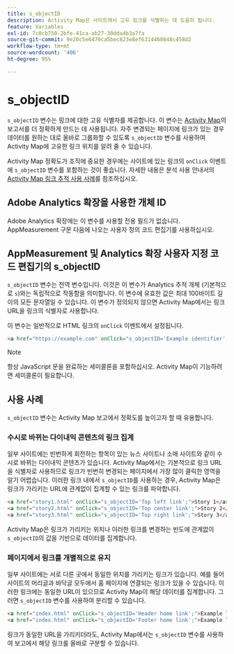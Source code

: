 ```yaml
---
title: s_objectID
description: Activity Map은 사이트에서 고유 링크를 식별하는 데 도움이 됩니다.
feature: Variables
exl-id: 7c0cb750-2bfe-41ca-ab27-30dda4b3a7fa
source-git-commit: 9e20c5e6470ca5bec823e8ef6314468648c458d2
workflow-type: tm+mt
source-wordcount: '406'
ht-degree: 95%

---
```


# s_objectID

`s_objectID` 변수는 링크에 대한 고유 식별자를 제공합니다. 이 변수는 [Activity Map](/help/analyze/activity-map/activity-map.md)의 보고서를 더 정확하게 만드는 데 사용됩니다. 자주 변경되는 페이지에 링크가 있는 경우 데이터를 원하는 대로 올바로 그룹화할 수 있도록 `s_objectID` 변수를 사용하여 Activity Map에 고유한 링크 위치를 알려 줄 수 있습니다.

Activity Map 정확도가 조직에 중요한 경우에는 사이트에 있는 링크의 `onClick` 이벤트에 `s_objectID` 변수를 포함하는 것이 좋습니다. 자세한 내용은 분석 사용 안내서의 [Activity Map 링크 추적 사용 사례](/help/analyze/activity-map/activitymap-link-tracking/activitymap-link-tracking-use-case.md)를 참조하십시오.

## Adobe Analytics 확장을 사용한 개체 ID

Adobe Analytics 확장에는 이 변수를 사용할 전용 필드가 없습니다. AppMeasurement 구문 다음에 나오는 사용자 정의 코드 편집기를 사용하십시오.

## AppMeasurement 및 Analytics 확장 사용자 지정 코드 편집기의 s_objectID

`s_objectID` 변수는 전역 변수입니다. 이것은 이 변수가 Analytics 추적 개체 (기본적으로 `s`)와는 독립적으로 작동함을 의미합니다. 이 변수에 유효한 값은 최대 100바이트 길이의 모든 문자열일 수 있습니다. 이 변수가 정의되지 않으면 Activity Map에서는 링크 URL을 링크의 식별자로 사용합니다.

이 변수는 일반적으로 HTML 링크의 `onClick` 이벤트에서 설정됩니다.

```HTML
<a href="https://example.com" onClick="s_objectID='Example identifier';">Example link</a>
```

>[!NOTE]
>
>항상 JavaScript 문을 완료하는 세미콜론을 포함하십시오. Activity Map이 기능하려면 세미콜론이 필요합니다.

## 사용 사례

`s_objectID` 변수는 Activity Map 보고에서 정확도를 높이고자 할 때 유용합니다.

### 수시로 바뀌는 다이내믹 콘텐츠의 링크 집계

일부 사이트에는 빈번하게 회전하는 항목이 있는 뉴스 사이트나 소매 사이트와 같이 수시로 바뀌는 다이내믹 콘텐츠가 있습니다. Activity Map에서는 기본적으로 링크 URL을 식별자로 사용하므로 링크가 빈번히 변경되는 페이지에서 가장 많이 클릭한 영역을 알기 어렵습니다. 이러한 링크 내에서 `s_objectID`를 사용하는 경우, Activity Map은 링크가 가리키는 URL에 관계없이 집계할 수 있는 링크를 파악합니다.

```HTML
<a href="story1.html" onClick="s_objectID='Top left link';">Story 1</a>
<a href="story2.html" onClick="s_objectID='Top center link';">Story 2</a>
<a href="story3.html" onClick="s_objectID='Top right link';">Story 3</a>
```

Activity Map은 링크가 가리키는 위치나 이러한 링크를 변경하는 빈도에 관계없이 `s_objectID`의 값을 기반으로 데이터를 집계합니다.

### 페이지에서 링크를 개별적으로 유지

일부 사이트에는 서로 다른 곳에서 동일한 위치를 가리키는 링크가 있습니다. 예를 들어 사이트의 머리글과 바닥글 모두에서 홈 페이지에 연결되는 링크가 있을 수 있습니다. 이러한 링크에는 동일한 URL이 있으므로 Activity Map이 해당 데이터를 집계합니다. 그러면 `s_objectID` 변수를 사용하여 분리할 수 있습니다.

```HTML
<a href="index.html" onClick="s_objectID='Header home link';">Example link in Header</a>
<a href="index.html" onClick="s_objectID='Footer home link';">Example link in Footer</a>
```

링크가 동일한 URL을 가리키더라도, Activity Map에서는 `s_objectID` 변수를 사용하여 보고에서 해당 링크를 올바로 구분할 수 있습니다.
